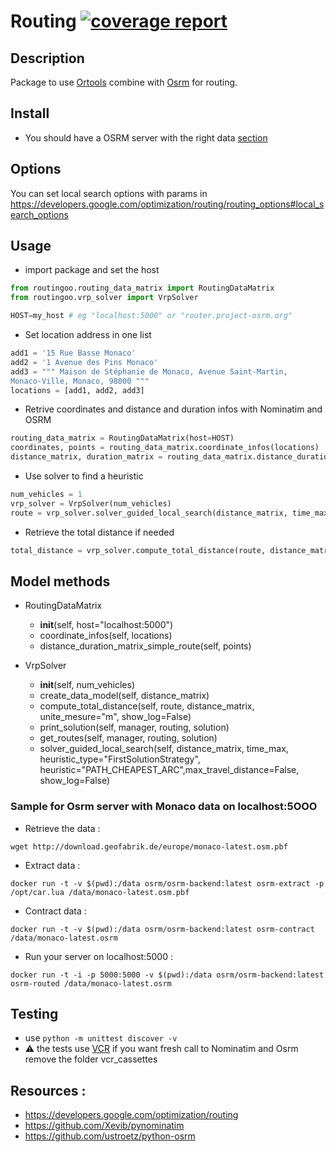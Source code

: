 # Routing   [![coverage report](https://gitlab.com/Tonow-c2c/routing/badges/master/coverage.svg)](https://gitlab.com/Tonow-c2c/routing/commits/master)

## Description

Package to use [Ortools](https://pypi.org/project/ortools/) combine with [Osrm](https://pypi.org/project/osrm/) for routing.

## Install

* You should have a OSRM server with the right data [section](#sample-for-osrm-server-with-monaco-data-on-localhost5ooo)

## Options

You can set local search options with params in https://developers.google.com/optimization/routing/routing_options#local_search_options

## Usage

* import package and set the host
```python
from routingoo.routing_data_matrix import RoutingDataMatrix
from routingoo.vrp_solver import VrpSolver

HOST=my_host # eg "localhost:5000" or "router.project-osrm.org"
```

* Set location address in one list
```python
add1 = '15 Rue Basse Monaco'
add2 = '1 Avenue des Pins Monaco'
add3 = """ Maison de Stéphanie de Monaco, Avenue Saint-Martin,
Monaco-Ville, Monaco, 98000 """
locations = [add1, add2, add3]
```

* Retrive coordinates and distance and duration infos with Nominatim and OSRM
```python
routing_data_matrix = RoutingDataMatrix(host=HOST)
coordinates, points = routing_data_matrix.coordinate_infos(locations)
distance_matrix, duration_matrix = routing_data_matrix.distance_duration_matrix_simple_route(points)
```

* Use solver to find a heuristic
```python
num_vehicles = 1
vrp_solver = VrpSolver(num_vehicles)
route = vrp_solver.solver_guided_local_search(distance_matrix, time_max)[0]
```

* Retrieve the total distance if needed
```python
total_distance = vrp_solver.compute_total_distance(route, distance_matrix)
```

## Model methods

* RoutingDataMatrix
	* __init__(self, host="localhost:5000")
	* coordinate_infos(self, locations)
	* distance_duration_matrix_simple_route(self, points)

* VrpSolver
	* __init__(self, num_vehicles)
	* create_data_model(self, distance_matrix)
	* compute_total_distance(self, route, distance_matrix, unite_mesure="m", show_log=False)
	* print_solution(self, manager, routing, solution)
	* get_routes(self, manager, routing, solution)
	* solver_guided_local_search(self, distance_matrix, time_max, heuristic_type="FirstSolutionStrategy", heuristic="PATH_CHEAPEST_ARC",max_travel_distance=False, show_log=False)

### Sample for Osrm server with Monaco data on localhost:5OOO

* Retrieve the data :

`wget http://download.geofabrik.de/europe/monaco-latest.osm.pbf`

* Extract data :

`docker run -t -v $(pwd):/data osrm/osrm-backend:latest osrm-extract -p /opt/car.lua /data/monaco-latest.osm.pbf`

* Contract data :

`docker run -t -v $(pwd):/data osrm/osrm-backend:latest osrm-contract /data/monaco-latest.osrm`

* Run your server on localhost:5000 :

`docker run -t -i -p 5000:5000 -v $(pwd):/data osrm/osrm-backend:latest osrm-routed /data/monaco-latest.osrm`

## Testing

* use `python -m unittest discover -v`
* :warning: the tests use [VCR](https://vcrpy.readthedocs.io/en/latest/) if you want fresh call to Nominatim and Osrm remove the folder vcr_cassettes

## Resources :
* https://developers.google.com/optimization/routing
* https://github.com/Xevib/pynominatim
* https://github.com/ustroetz/python-osrm
